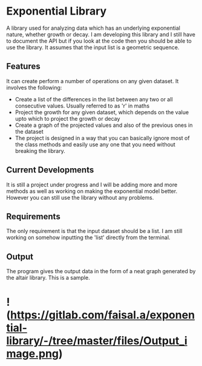 # Exponential Library

A library used for analyzing data which has an underlying exponential nature, whether growth or decay. I am developing this library and I still have to document the API but if you look at the code then you should be able to use the library.
It assumes that the input list is a geometric sequence.

## Features
It can create perform a number of operations on any given dataset. It involves the following:
- Create a list of the differences in the list between any two or all consecutive values. Usually referred to as 'r' in maths
- Project the growth for any given dataset, which depends on the value upto which to project the growth or decay
- Create a graph of the projected values and also of the previous ones in the dataset
- The project is designed in a way that you can basically ignore most of the class methods and easily use any one that you need without breaking the library.

## Current Developments
It is still a project under progress and I will be adding more and more methods as well as working on making the exponential model better. However you can still use the library without any problems.

## Requirements
The only requirement is that the input dataset should be a list. I am still working on somehow inputting the 'list' directly from the terminal.

## Output 
The program gives the output data in the form of a neat graph generated by the altair library. This is a sample.
# !(https://gitlab.com/faisal.a/exponential-library/-/tree/master/files/Output_image.png)